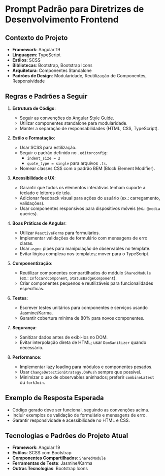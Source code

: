 # Prompt Padrão para Diretrizes de Desenvolvimento Frontend

## Contexto do Projeto

- **Framework**: Angular 19
- **Linguagem**: TypeScript
- **Estilos**: SCSS
- **Bibliotecas**: Bootstrap, Bootstrap Icons
- **Arquitetura**: Componentes Standalone
- **Padrões de Design**: Modularidade, Reutilização de Componentes, Responsividade

## Regras e Padrões a Seguir

1. **Estrutura de Código**:
   - Seguir as convenções do Angular Style Guide.
   - Utilizar componentes standalone para modularidade.
   - Manter a separação de responsabilidades (HTML, CSS, TypeScript).

2. **Estilo e Formatação**:
   - Usar SCSS para estilização.
   - Seguir o padrão definido no `.editorconfig`:
     - `indent_size = 2`
     - `quote_type = single` para arquivos `.ts`.
   - Nomear classes CSS com o padrão BEM (Block Element Modifier).

3. **Acessibilidade e UX**:
   - Garantir que todos os elementos interativos tenham suporte a teclado e leitores de tela.
   - Adicionar feedback visual para ações do usuário (ex.: carregamento, validações).
   - Usar componentes responsivos para dispositivos móveis (ex.: `@media` queries).

4. **Boas Práticas de Angular**:
   - Utilizar `ReactiveForms` para formulários.
   - Implementar validações de formulário com mensagens de erro claras.
   - Usar `async` pipes para manipulação de observables no template.
   - Evitar lógica complexa nos templates; mover para o TypeScript.

5. **Componentização**:
   - Reutilizar componentes compartilhados do módulo `SharedModule` (ex.: `InfoCardComponent`, `StatusBadgeComponent`).
   - Criar componentes pequenos e reutilizáveis para funcionalidades específicas.

6. **Testes**:
   - Escrever testes unitários para componentes e serviços usando Jasmine/Karma.
   - Garantir cobertura mínima de 80% para novos componentes.

7. **Segurança**:
   - Sanitizar dados antes de exibi-los no DOM.
   - Evitar interpolação direta de HTML; usar `DomSanitizer` quando necessário.

8. **Performance**:
   - Implementar lazy loading para módulos e componentes pesados.
   - Usar `ChangeDetectionStrategy.OnPush` sempre que possível.
   - Minimizar o uso de observables aninhados; preferir `combineLatest` ou `forkJoin`.

## Exemplo de Resposta Esperada

- Código gerado deve ser funcional, seguindo as convenções acima.
- Incluir exemplos de validação de formulário e mensagens de erro.
- Garantir responsividade e acessibilidade no HTML e CSS.

## Tecnologias e Padrões do Projeto Atual

- **Framework**: Angular 19
- **Estilos**: SCSS com Bootstrap
- **Componentes Compartilhados**: `SharedModule`
- **Ferramentas de Teste**: Jasmine/Karma
- **Outras Tecnologias**: Bootstrap Icons

